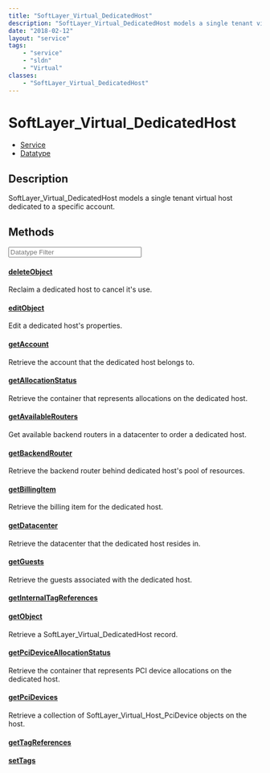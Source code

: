 ```yaml
---
title: "SoftLayer_Virtual_DedicatedHost"
description: "SoftLayer_Virtual_DedicatedHost models a single tenant virtual host dedicated to a specific account."
date: "2018-02-12"
layout: "service"
tags:
    - "service"
    - "sldn"
    - "Virtual"
classes:
    - "SoftLayer_Virtual_DedicatedHost"
---
```

# SoftLayer_Virtual_DedicatedHost
<div id='service-datatype'>
    <ul id='sldn-reference-tabs'>
    <li id='service'> <a href='/reference/services/SoftLayer_Virtual_DedicatedHost' >Service</a></li>    <li id='datatype'> <a href='/reference/datatypes/SoftLayer_Virtual_DedicatedHost' >Datatype</a></li>
    </ul>
</div>

## Description
SoftLayer_Virtual_DedicatedHost models a single tenant virtual host dedicated to a specific account. 



        
<div id="properties" class="content service-content">

## Methods

<div class="view-filters">
    <div class="clearfix">
        <div class="search-input-box">
            <input placeholder="Datatype Filter" onkeyup="titleSearch(inputId='edit-combine', divId='method-div', elementClass='method-row')" 
                type="text" id="edit-combine" value="" size="30" maxlength="128" class="form-text">
        </div>
    </div>
</div>

#### [deleteObject](/reference/services/SoftLayer_Virtual_DedicatedHost/deleteObject)
Reclaim a dedicated host to cancel it's use. 

#### [editObject](/reference/services/SoftLayer_Virtual_DedicatedHost/editObject)
Edit a dedicated host's properties. 

#### [getAccount](/reference/services/SoftLayer_Virtual_DedicatedHost/getAccount)
Retrieve the account that the dedicated host belongs to.

#### [getAllocationStatus](/reference/services/SoftLayer_Virtual_DedicatedHost/getAllocationStatus)
Retrieve the container that represents allocations on the dedicated host.

#### [getAvailableRouters](/reference/services/SoftLayer_Virtual_DedicatedHost/getAvailableRouters)
Get available backend routers in a datacenter to order a dedicated host. 

#### [getBackendRouter](/reference/services/SoftLayer_Virtual_DedicatedHost/getBackendRouter)
Retrieve the backend router behind dedicated host's pool of resources.

#### [getBillingItem](/reference/services/SoftLayer_Virtual_DedicatedHost/getBillingItem)
Retrieve the billing item for the dedicated host.

#### [getDatacenter](/reference/services/SoftLayer_Virtual_DedicatedHost/getDatacenter)
Retrieve the datacenter that the dedicated host resides in.

#### [getGuests](/reference/services/SoftLayer_Virtual_DedicatedHost/getGuests)
Retrieve the guests associated with the dedicated host.

#### [getInternalTagReferences](/reference/services/SoftLayer_Virtual_DedicatedHost/getInternalTagReferences)


#### [getObject](/reference/services/SoftLayer_Virtual_DedicatedHost/getObject)
Retrieve a SoftLayer_Virtual_DedicatedHost record.

#### [getPciDeviceAllocationStatus](/reference/services/SoftLayer_Virtual_DedicatedHost/getPciDeviceAllocationStatus)
Retrieve the container that represents PCI device allocations on the dedicated host.

#### [getPciDevices](/reference/services/SoftLayer_Virtual_DedicatedHost/getPciDevices)
Retrieve a collection of SoftLayer_Virtual_Host_PciDevice objects on the host.

#### [getTagReferences](/reference/services/SoftLayer_Virtual_DedicatedHost/getTagReferences)


#### [setTags](/reference/services/SoftLayer_Virtual_DedicatedHost/setTags)


</div>

